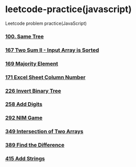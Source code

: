 # leetcode-practice(javascript)

Leetcode problem practice(JavaScript)

### <a href="https://github.com/heegupark/leetcode-practice/blob/main/100-same-tree.js">100. Same Tree</a>

### <a href="https://github.com/heegupark/leetcode-practice/blob/main/167-two-sum-II-input-array-is-sorted.js">167 Two Sum II - Input Array is Sorted</a>

### <a href="https://github.com/heegupark/leetcode-practice/blob/main/169-majority-element">169 Majority Element</a>

### <a href="https://github.com/heegupark/leetcode-practice/blob/main/171-excel-sheet-column-number">171 Excel Sheet Column Number</a>

### <a href="https://github.com/heegupark/leetcode-practice/blob/main/226-invert-binary-tree">226 Invert Binary Tree</a>

### <a href="https://github.com/heegupark/leetcode-practice/blob/main/258-add-digits">258 Add Digits</a>

### <a href="https://github.com/heegupark/leetcode-practice/blob/main/292-nim-game">292 NIM Game</a>

### <a href="https://github.com/heegupark/leetcode-practice/blob/main/349-intersection-of-two-arrays">349 Intersection of Two Arrays</a>

### <a href="https://github.com/heegupark/leetcode-practice/blob/main/389-find-the-difference">389 Find the Difference</a>

### <a href="https://github.com/heegupark/leetcode-practice/blob/main/415-add-strings">415 Add Strings</a>
